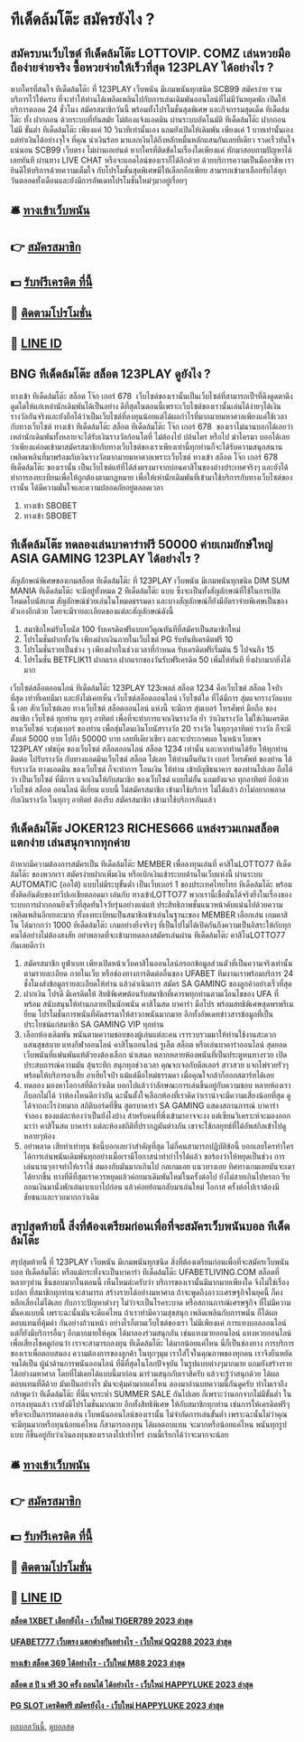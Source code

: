 # ทีเด็ดล้มโต๊ะ สมัครยังไง ?
## สมัครบนเว็บไซต์ ทีเด็ดล้มโต๊ะ LOTTOVIP. COMZ เล่นหวยมือถือง่ายจ่ายจริง ซื้อหวยจ่ายให้เร็วที่สุด 123PLAY ได้อย่างไร ?
หากใครที่สนใจ ทีเด็ดล้มโต๊ะ ที่ 123PLAY เว็บพนัน มีเกมพนันทุกชนิด SCB99 สมัครง่าย รวมบริการไว้ให้ครบ ที่จะทำให้ท่านได้เพลิดเพลินไปกับการเล่นเดิมพันออนไลน์ที่ไม่มีวันหยุดพัก เปิดให้บริการตลอด 24 ชั่วโมง สมัครสมาชิกวันนี้ พร้อมทั้งโปรโมชั่นสุดพิเศษ และกิจกรรมสุดเด็ด ทีเด็ดล้มโต๊ะ ทั้ง ฝากถอน ด้วยระบบที่ทันสมัย ไม่ต้องแจ้งแอดมิน ผ่านระบบอัตโนมัติ ทีเด็ดล้มโต๊ะ ฝากถอน ไม่มี ขั้นต่ำ ทีเด็ดล้มโต๊ะ เพียงแค่ 10 วินาทีเท่านั้นเอง แถมยังเปิดให้เดิมพัน เพียงแค่ 1 บาทเท่านั้นเอง แต่ทำเงินได้อย่างจุใจ ที่คุณ นำเงินร้อย มาแลกเงินได้ถึงหลักหมื่นหลักแสนกันเลยทีเดียว รวดเร็วทันใจแน่นอน SCB99 เว็บตรง ไม่ผ่านเอเย่นต์ หากใครที่ติดขัดในเรื่องใดเพียงแค่ ทักมาสอบถามปัญหาได้เลยทันที ผ่านทาง LIVE CHAT หรือจะแอดไลน์ของเราก็ได้อีกด้วย ด้วยบริการความเป็นมืออาชีพ เรายินดีให้บริการด้วยความเต็มใจ กับโปรโมชั่นสุดพิเศษมีให้เลือกอีกเพียบ สามารถเข้ามาเลือกรับได้ทุกวันตลอดทั้งเดือนและยังมีการอัพเดทโปรโมชั่นใหม่ๆมาอยู่เรื่อยๆ

## 🛎 [ทางเข้าเว็บพนัน](https://bit.ly/3SdLNi2)
## 👉 [สมัครสมาชิก](https://bit.ly/3SdLNi2)
## 💵 [รับฟรีเครดิต ที่นี้](https://bit.ly/3dyRKHj)
## 👑 [ติดตามโปรโมชั่น](https://bit.ly/3dyRKHj)
## 📱 [LINE ID](https://bit.ly/3dyRKHj)

## BNG ทีเด็ดล้มโต๊ะ สล็อต 123PLAY ดูยังไง ?
ทางเข้า ทีเด็ดล้มโต๊ะ สล็อต โจ๊ก เกอร์ 678  เว็บไซต์ของเรานั้นเป็นเว็บไซต์ที่สามารถเป็ฯที่ดึงดูดตาดึงดูดใตให้แก่เหล่านักเดิมพันได้เป็นอย่าง ดีที่สุดในตอนนี้เพราะเว็บไซต์ของเรานั้นเล่นได้ง่ายๆได้เงินรางวัลกันจริงและยังถือได้ว่าเป็นเว็บไซต์ที่ลงทุนน้อยแต่ได้ผลกำไรที่มากมายมหาศาลเพียงแค่ใช้เวลากับทางเว็บไซต์ ทางเข้า ทีเด็ดล้มโต๊ะ สล็อต ทีเด็ดล้มโต๊ะ โจ๊ก เกอร์ 678  ของเราไม่นานบอกได้เลยว่าเหล่านักเดิมพันทั้งหลายจะได้รับเงินรางวัลก้อนโตที่ ไม่ต้องไป ปล้นไคร หรือไป ฆ่าไครมา บอกได้เลยว่าเพียงแค่กดเข้ามาสมัครสมาชิกกับทางเว็บไซต์ของเราเพียงเท่านี้ทุกท่านก็จะได้รับความสนุกสนานเพลิดเพลินที่มาพร้อมกับเงินรางวัลมากมายมหาศาลเพราะเว็บไซต์ ทางเข้า สล็อต โจ๊ก เกอร์ 678 ทีเด็ดล้มโต๊ะ ของเรานั้น เป็นเว็บไซต์แท้ที่ได้ส่งตรงมาจากบ่อนคาสิโนของต่างประเทศจริงๆ และยังได้ทำการลงทะเบียนเพื่อให้ถูกต้องตามกฏหมาย เพื่อให้เห่านักเดิมพันที่เข้ามาใช้บริการกับทางเว็บไซต์ของเรานั้น ได้มีความมั่นใจและความปลอดภัยอยู่ตลอดเวลา
1. ทางเข้า SBOBET
2. ทางเข้า SBOBET

## ทีเด็ดล้มโต๊ะ ทดลองเล่นบาคาร่าฟรี 50000 ค่ายเกมยักษ์ใหญ่ ASIA GAMING 123PLAY ได้อย่างไร ?
สัญลักษณ์พิเศษของเกมสล็อต ทีเด็ดล้มโต๊ะ ที่ 123PLAY เว็บพนัน มีเกมพนันทุกชนิด DIM SUM MANIA ทีเด็ดล้มโต๊ะ จะมีอยู่ทั้งหมด 2 ทีเด็ดล้มโต๊ะ แบบ ซึ่งจะเป็นทั้งสัญลักษณ์ที่ใช้ในการเปิดโหมดโบนัสเกม สัญลักษณ์ช่วยเล่นในโหมดธรรมดา และบางสัญลักษณ์ก็ยังมีอัตราจ่ายพิเศษเป็นของตัวเองอีกด้วย โดยจะมีรายละเอียดของแต่ละสัญลักษณ์ดังนี้
1. สมาชิกใหม่รับโบนัส 100 รับเครดิตฟรีแบบทวีคูณทันทีที่สมัครเป็นสมาชิกใหม่
2. โปรโมชั่นฝากทั้งวัน เพียงฝากเงินภายในเว็บไซต์ PG รับทันทีเครดิตฟรี 10
3. โปรโมชั่นรวยเป็นช่วง ๆ เพียงฝากในช่วงเวลาที่กำหนด รับเครดิตฟรีเริ่มต้น 5 ไปจนถึง 15
4. โปรโมชั่น BETFLIK11 ฝากแรก ฝากแรกของวันรับฟรีเครดิต 50 เพิ่มให้ทันที ยิ่งฝากมากยิ่งได้มาก

เว็บไซต์สล็อตออนไลน์ ทีเด็ดล้มโต๊ะ 123PLAY 123เพลล์ สล็อต 1234 คือเว็บไซต์ สล็อต ใจป๋า ที่สุด เท่าที่เคยมีมา และยังไม่เคยเห็น เว็บไซต์สล็อตออนไลน์ เว็บไซต์ใด ที่ได้มีการ สุ่มแจกรางวัลแบบนี้ เลย สักเว็บไซต์เลย ทางเว็บไซต์ สล็อตออนไลน์ แห่งนี้ จะมีการ สุ่มเบอร์ โทรศัพท์ มือถือ ของสมาชิก เว็บไซต์ ทุกท่าน ทุกๆ อาทิตย์ เพื่อที่จะทำการแจกเงินรางวัล ย้ำ ว่าเงินรางวัล ไม่ใช่เงินเครดิต ทางเว็บไซต์ จะสุ่มเบอร์ ของท่าน เพื่อสุ่มโดนเงินโบนัสรางวัล 20 รางวัล ในทุกๆอาทิตย์ รางวัล ก็จะมี ตั้งแต่ 5000 บาท ไปถึง 50000 บาท เลยทีเดียวเชียว และจะประกาศผล ในหน้าเว็บเพจ 123PLAY เฟชบุ๊ค ของเว็บไซต์ สล็อตออนไลน์ สล็อต 1234 เท่านั้น และหากท่านได้รับ ให้ทุกท่าน ติดต่อ ไปรับรางวัล กับทางแอดมินเว็บไซต์ สล็อต ได้เลย ให้ท่านยืนยันว่า เบอร์ โทรศัพท์ ของท่าน ได้รับรางวัล ทางแอดมิน ของเว็บไซต์ ก็จะทำการ โอนเงิน ให้ท่าน เข้าบัญชีธนาคาร ของท่านไปเลย ถือได้ว่า เป็นเว็บไซต์ ที่มีการ แจกเงินให้กับสมาชิก ของเว็บไซต์ แบบไม่อั้น แถมยังแจก ทุกอาทิตย์ อีกด้วย เว็บไซต์ สล็อต ออนไลน์ ดีเยี่ยม แบบนี้ ไม่สมัครสมาชิก เข้ามาใช้บริการ ไม่ได้แล้ว ถ้าไม่อยากพลาด กับเงินรางวัล ในทุกๆ อาทิตย์ ต้องรีบ สมัครสมาชิก เข้ามาใช้บริการกันแล้ว

## ทีเด็ดล้มโต๊ะ JOKER123 RICHES666 แหล่งรวมเกมสล็อตแตกง่าย เล่นสนุกจากทุกค่าย
ถ้าหากมีความต้องการสมัครเป็น ทีเด็ดล้มโต๊ะ MEMBER เพื่อลงทุนเล่นที่ คาสิโนLOTTO77 ทีเด็ดล้มโต๊ะ ของพวกเรา สมัครง่ายฝากเพิ่มเงิน หรือเบิกเงินเข้าระบบด้านในเว็บแห่งนี้ ผ่านระบบ AUTOMATIC (ออโต้) แบบไม่มีระบุขั้นต่ำ เป็นเว็บเบอร์ 1 ของประเทศไทยไทย ทีเด็ดล้มโต๊ะ พร้อมทั้งติดอันดับของทวีปเอเชียตลอดมา เล่นกับ ทางเข้าLOTTO77 พวกเรานี้เชื่อมั่นได้จริงยิ่งในเรื่องของระบบการฝากถอนยิงเร็วที่สุดทันใจวัยรุ่นอย่างแน่แท้ ประสิทธิภาพชั้นแนวหน้าคับแน่นไปด้วยความเพลิดเพลินอีกเยอะมาก ทั้งลงทะเบียนเป็นสมาชิกเข้าเล่นในฐานะของ MEMBER เลือกเล่น เกมคาสิโน ได้มากกว่า 1000 ทีเด็ดล้มโต๊ะ เกมอย่างยิ่งจริงๆ ที่เป็นไปไม่ได้เปิดกันถึงความเป็นอิสระให้กับทุกคนได้อย่างไม่ต้องสงสัย อย่าพลาดที่จะเข้ามาทดลองสมัครเล่นผ่าน ทีเด็ดล้มโต๊ะ คาสิโนLOTTO77 กันเลยดีกว่า
1. สมัครสมาชิก ยูฟ่าเบท เพียงเปิดหน้าเว็บคาสิโนออนไลน์กรอกข้อมูลส่วนตัวที่เป็นความจริงเท่านั้น ตามรายละเอียด ภายในเว็บ หรือช่องทางการติดต่ออื่นของ UFABET ทีมงานเราพร้อมบริการ 24 ชั่งโมงส่งข้อมูลรายละเอียดให้ท่าน แล้วดำเนินการ สมัคร SA GAMING ของลูกค้าอย่างเร็วที่สุด
2. ฝากเงิน โปรดี มีเครดิตให้ สิทธิพิเศษต้อนรับสมาชิกที่เคารพทุกท่านตามเงื่อนไขของ UFA ที่พร้อม สนับสนุนให้ท่านกลายเป็นนักพนัน คาสิโนสด บาคาร่า มือโปร พร้อมสทธิพิเศษสุดพรพรีเมยี่ยม โปรโมชั่นการพนันที่คัดสรรมาให้สาวกพนันมากมาย อีกทั้งอัพเดทข่าวสารข้อมูลที่เป็นประโยชน์แก่สมาชิก SA GAMING VIP ทุกท่าน
3. เลือกห้องเดิมพัน พนันตามความชอบของผู้เล่นแต่ละคน เรารวบรวมมาให้ท่านใช้งานสะดวกแสนสุขสบาย แทงกีฬาออนไลน์ คาสิโนออนไลน์ รูเล็ต สล็อต หรือเล่นบาคาร่าออนไลน์ สุดยอดเว็บพนันที่แฟนพันแท้ตัวยงต้องเลือก นำเสนอ หลากหลายห้องพนันที่เป็นประตูหนทางรวย เปิดประสบการณ์ความมัน ลุ้นระทึก สนุกทุกช่วงเวลา คุณจะเจอกับดีลเลอร์ สาวสวย แจกไพ่รวยรัวๆพร้อมให้บริการอาเสี่ย อาเฮียใจป๋า แม้แต่มือใหม่ธรรมดา เมื่อคุณใจกล้าก็ออกสตาร์ทได้เลย
4. ทดลอง มองหาโอกาสที่ดีกว่าเดิม บอกไปแล้วว่าลักษณะการเล่นขึ้นอยู่กับความชอบ หลายห้องเราก็บอกไม่ได้ ว่าห้องไหนดีกว่ากัน ฉะนั้นตั้งใจเลือกห้องที่เราคิดว่าเราน่าจะมีความเสี่ยงน้อยที่สุด ดูได้จากอะไรง่ายมาก สถิติบอร์ดที่ขึ้น สูตรบาคาร่า SA GAMING แสดงสถานการณ์ บาคาร่าจำลอง ของแต่ละห้องว่าเป็นยังไงบ้าง สำหรับคนที่พึ่งเข้ามาอาจจะงง แต่เซียนวิเคราะห์จะมองออกมาว่า คาสิโนสด บาคาร่า แต่ละห้องสถิติที่ปรากฏมันต่างกัน เขาจะใช้กลยุทธ์ที่ได้อัพสกิลเข้าไปดูหลายๆห้อง
5. อย่าพลาด เสียท่าเท่าทุน ข้อนี้บอกเลยว่าสำคัญที่สุด ไม่กี่คนสามารถปฏิบัติข้อนี้ บอกเลยใครทำใครได้การเล่นพนันเดิมพันทุกอย่างเมื่อเรามีโอกาสนำทำกำไรได้แล้ว ขอร้องว่าให้หยุดเป็นช่วง การเล่นนานๆอาจทำให้เราใช้ สมองกับมันมากเกินไป กลเกมเอย แนวทางเอย ทิศทางเกมเอยมันจะเดาได้ยากขึ้น ทางที่ดีที่สุดเราควรหยุดแล้วค่อยมาเดิมพันใหม่ในครั้งต่อไป ยังไม่สายเกินไปหรอก รีบถอนเงินมานั่งพักเล่นเบาเบาไปก่อน แล้วค่อยย้อนกลับมาเล่นใหม่ โอกาส ครั้งต่อไปเราต้องมีชัยชนะและรวยมากกว่าเดิม

## สรุปสุดท้ายนี้ สิ่งที่ต้องเตรียมก่อนเพื่อที่จะสมัครเว็บพนันบอล ทีเด็ดล้มโต๊ะ
สรุปสุดท้ายนี้ ที่ 123PLAY เว็บพนัน มีเกมพนันทุกชนิด สิ่งที่ต้องเตรียมก่อนเพื่อที่จะสมัครเว็บพนันบอล ทีเด็ดล้มโต๊ะ หรือแม้กระทั่งจะเป็นบาคาร่า ทีเด็ดล้มโต๊ะ UFABETLIVING.COM สล็อตที่หลายๆท่าน ชื่นชอบมากในตอนนี้ เห็นไหมล่ะครับว่า บริการของเรานั้นมีมากมายเพียงใด จึงไม่ใช่เรื่องแปลก ที่สมาชิกทุกท่านจะสามารถ สร้างรายได้อย่างมหาศาล
ถ้าจะพูดถึงภาวะเศรษฐกิจในยุคนี้ ก็คงหลีกเลี่ยงไม่ได้เลย กับภาวะปัญหาต่างๆ ไม่ว่าจะเป็นโรคระบาด หรือสถานการณ์เศรษฐกิจ ที่ไม่มีความมั่นคงแบบนี้ เพราะฉะนั้นมันจะดีแค่ไหน ถ้าเราทำมีความสุขสนุก เพลิดเพลินกับการพนัน
ก็ได้ผลตอบแทนที่คุ้มค่า กันอย่างถ้วนหน้า อย่างไรก็ตามเว็บไซต์ของเรา ไม่มีเพียงแค่ การแทงบอลออนไลน์ แต่ก็ยังมีบริการอื่นๆ อีกมากมายให้คุณ ได้มาลองร่วมสนุกกัน เช่นแทงมวยออนไลน์ แทงหวยออนไลน์
เพื่อเสี่ยงโชคดูก่อนว่า เราจะสามารถลงทุน ทีเด็ดล้มโต๊ะ ได้มากน้อยแค่ไหน นี่ก็เป็นช่องทาง การบริการของเราเพื่อตอบสนอง ความต้องการของลูกค้า ในทุกๆมุม เราใส่ใจในคุณภาพของทุกคน เราจึงยืนหยัดจนได้เป็น ผู้นำด้านการพนันออนไลน์ ที่ดีที่สุดในโลกปัจจุบัน
ในรูปแบบต่างๆมากมาย แถมยังสร้างรายได้อย่างมหาศาล โดยที่ไม่เคยได้แบบนี้มาก่อน มาร่วมสนุกกับเราสิครับ แล้วจะรู้ว่าสนุกด้วย ได้ผลตอบแทนที่ดีด้วย มันเป็นอย่างไร มันจะคุ้มค่ามากแค่ไหน ลองมาอ่านบทความนี้กันดูครับ
ทำไมเราถึงกล้าพูดว่า ทีเด็ดล้มโต๊ะ ที่นี่แจกระห่ำ SUMMER SALE กันไปเลย ก็เพราะว่านอกจากไม่มีขั้นต่ำ ในการลงทุนแล้ว เรายังมีโปรโมชั่นมากมาย อีกทั้งสิทธิพิเศษ ให้กับสมาชิกทุกท่าน เช่นการให้เครดิตฟรีๆ หรือจะเป็นการทดลองเล่น
เว็บพนันออนไลน์ของเรานั้น ไม่จำกัดการเล่นขั้นต่ำ เพราะฉะนั้นไม่ว่าคุณ จะมีทุนมากหรือทุนน้อยแค่ไหน ก็สามารถลงทุน ได้ผลตอบแทน จะมากหรือน้อยแค่ไหน พนันทุกรูปแบบ ก็ขึ้นอยู่กับว่าเงินลงทุนของเราลงไปเท่าไหร่ งานนี้เรียกได้ว่าจะมากจะน้อย

## 🛎 [ทางเข้าเว็บพนัน](https://bit.ly/3SdLNi2)
## 👉 [สมัครสมาชิก](https://bit.ly/3SdLNi2)
## 💵 [รับฟรีเครดิต ที่นี้](https://bit.ly/3dyRKHj)
## 👑 [ติดตามโปรโมชั่น](https://bit.ly/3dyRKHj)
## 📱 [LINE ID](https://bit.ly/3dyRKHj)

#### [สล็อต 1XBET เลือกยังไง - เว็บใหม่ TIGER789 2023 ล่าสุด](https://atom.io/themes/สล็อต%201xbet%20เลือกยังไง%20-%20เว็บใหม่%20tiger789%202023%20ล่าสุด)
#### [UFABET777 เว็บตรง แตกต่างกันอย่างไร - เว็บใหม่ QQ288 2023 ล่าสุด](https://atom.io/themes/ufabet777%20เว็บตรง%20แตกต่างกันอย่างไร%20-%20เว็บใหม่%20qq288%202023%20ล่าสุด)
#### [ทางเข้า สล็อต 369 ได้อย่างไร - เว็บใหม่ M88 2023 ล่าสุด](https://atom.io/themes/ทางเข้า%20สล็อต%20369%20ได้อย่างไร%20-%20เว็บใหม่%20m88%202023%20ล่าสุด)
#### [สล็อต ส ปิ น ฟรี 30 ครั้ง ถอนได้ ได้อย่างไร - เว็บใหม่ HAPPYLUKE 2023 ล่าสุด](https://atom.io/themes/สล็อต%20ส%20ปิ%20น%20ฟรี%2030%20ครั้ง%20ถอนได้%20ได้อย่างไร%20-%20เว็บใหม่%20happyluke%202023%20ล่าสุด)
#### [PG SLOT เครดิตฟรี สมัครยังไง - เว็บใหม่ HAPPYLUKE 2023 ล่าสุด](https://atom.io/themes/pg%20slot%20เครดิตฟรี%20สมัครยังไง%20-%20เว็บใหม่%20happyluke%202023%20ล่าสุด)

[ผลบอลวันนี้](https://siamsport.tv "ผลบอลวันนี้"), [ดูบอลสด](https://siamsport.tv/ดูบอลสด "ดูบอลสด")